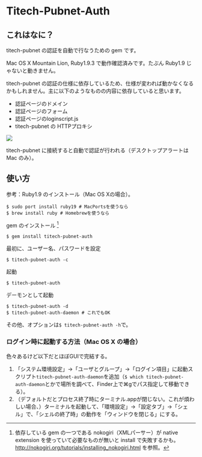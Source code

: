 # Titech-Pubnet-Auth
## これはなに？

titech-pubnet の認証を自動で行なうための gem です。

Mac OS X Mountain Lion, Ruby1.9.3 で動作確認済みです。たぶん Ruby1.9 じゃないと動きません。

titech-pubnet の認証の仕様に依存しているため、仕様が変われば動かなくなるかもしれません。主に以下のようなものの内容に依存していると思います。

- 認証ページのドメイン
- 認証ページのフォーム
- 認証ページのloginscript.js
- titech-pubnet の HTTPプロキシ

![](https://raw.github.com/Altech/titech-pubnet-auth/master/capture.png)

titech-pubnet に接続すると自動で認証が行われる（デスクトップアラートは Mac のみ）。

## 使い方

参考：Ruby1.9 のインストール（Mac OS Xの場合）。

	$ sudo port install ruby19 # MacPortsを使うなら
	$ brew install ruby # Homebrewを使うなら

gem のインストール [^1]

	$ gem install titech-pubnet-auth

最初に、ユーザー名、パスワードを設定

	$ titech-pubnet-auth -c

起動

	$ titech-pubnet-auth

デーモンとして起動

	$ titech-pubnet-auth -d
	$ titech-pubnet-auth-daemon # これでもOK

その他、オプションは`$ titech-pubnet-auth -h`で。

### ログイン時に起動する方法（Mac OS X の場合）

色々あるけど以下だとほぼGUIで完結する。

1. 「システム環境設定」→「ユーザとグループ」→「ログイン項目」に起動スクリプト`titech-pubnet-auth-daemon`を追加（`$ which titech-pubnet-auth-daemon`とかで場所を調べて、Finder上で⌘gでパス指定して移動できる）。
2. （デフォルトだとプロセス終了時にターミナル.appが閉じない。これが煩わしい場合、）ターミナルを起動して、「環境設定」→「設定タブ」→「シェル」で、「シェルの終了時」の動作を「ウィンドウを閉じる」にする。

[^1]: 依存している gem の一つである nokogiri（XMLパーサー）が native extension を使っていて必要なものが無いと install で失敗するかも。http://nokogiri.org/tutorials/installing_nokogiri.html を参照。
